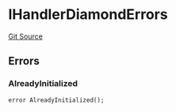 # IHandlerDiamondErrors
[Git Source](https://github.com/thrackle-io/tron/blob/35220e3468902ae927d760ed6963ae4507446c20/src/common/IErrors.sol)


## Errors
### AlreadyInitialized

```solidity
error AlreadyInitialized();
```

